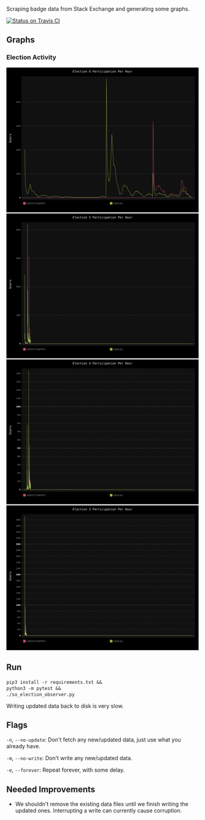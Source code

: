 Scraping badge data from Stack Exchange and generating some graphs.

[![Status on Travis CI](https://travis-ci.org/jeremybanks/badge-scraper.svg)](https://travis-ci.org/jeremybanks/badge-scraper)

## Graphs

### Election Activity

![](./images/election-6-both-per-hour.svg)  
![](./images/election-5-both-per-hour.svg)  
![](./images/election-4-both-per-hour.svg)  
![](./images/election-3-both-per-hour.svg)  

## Run

    pip3 install -r requirements.txt &&
    python3 -m pytest &&
    ./so_election_observer.py

Writing updated data back to disk is very slow.

## Flags

`-n`, `--no-update`: Don't fetch any new/updated data, just use what you already have.

`-m`, `--no-write`: Don't write any new/updated data.

`-e`, `--forever`: Repeat forever, with some delay.

## Needed Improvements

- We shouldn't remove the existing data files until we finish writing the updated ones. Interrupting a write can currently cause corruption.
